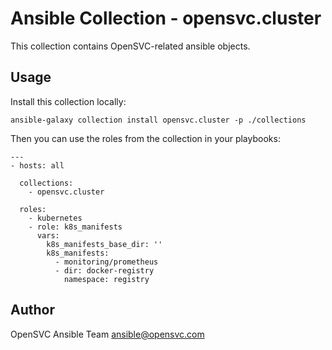 # Ansible Collection - opensvc.cluster

This collection contains OpenSVC-related ansible objects.

## Usage

Install this collection locally:

    ansible-galaxy collection install opensvc.cluster -p ./collections

Then you can use the roles from the collection in your playbooks:

    ---
    - hosts: all
    
      collections:
        - opensvc.cluster
    
      roles:
        - kubernetes
        - role: k8s_manifests
          vars:
            k8s_manifests_base_dir: ''
            k8s_manifests:
              - monitoring/prometheus
              - dir: docker-registry
                namespace: registry

## Author

OpenSVC Ansible Team <ansible@opensvc.com>
